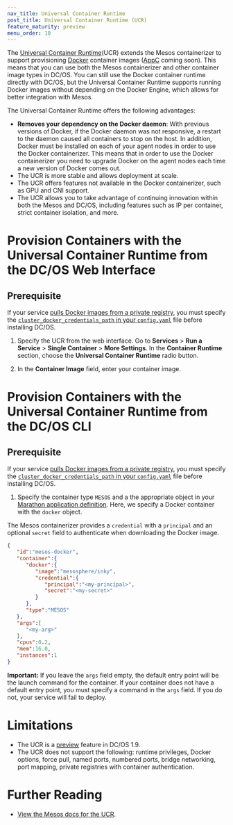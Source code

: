 ```yaml
---
nav_title: Universal Container Runtime
post_title: Universal Container Runtime (UCR)
feature_maturity: preview
menu_order: 10
---
```


The [Universal Container Runtime](http://mesos.apache.org/documentation/latest/container-image)(UCR) extends the Mesos containerizer to support provisioning [Docker](https://docker.com/) container images ([AppC](https://github.com/appc/spec) coming soon). This means that you can use both the Mesos containerizer and other container image types in DC/OS. You can still use the Docker container runtime directly with DC/OS, but the Universal Container Runtime supports running Docker images without depending on the Docker Engine, which allows for better integration with Mesos.

The Universal Container Runtime offers the following advantages:

* **Removes your dependency on the Docker daemon**: With previous versions of Docker, if the Docker daemon was not responsive, a restart to the daemon caused all containers to stop on the host. In addition, Docker must be installed on each of your agent nodes in order to use the Docker containerizer. This means that in order to use the Docker containerizer you need to upgrade Docker on the agent nodes each time a new version of Docker comes out.
* The UCR is more stable and allows deployment at scale.
* The UCR offers features not available in the Docker containerizer, such as GPU and CNI support.
* The UCR allows you to take advantage of continuing innovation within both the Mesos and DC/OS, including features such as IP per container, strict container isolation, and more.

# Provision Containers with the Universal Container Runtime from the DC/OS Web Interface

## Prerequisite
If your service [pulls Docker images from a private registry](/docs/1.9/deploying-services/private-docker-registry/), you must specify the [`cluster_docker_credentials_path` in your `config.yaml`](/docs/1.9/installing/custom/configuration-parameters/#cluster_docker_credentials) file before installing DC/OS.

1. Specify the UCR from the web interface. Go to **Services**  > **Run a Service** > **Single Container** > **More Settings**. In the **Container Runtime** section, choose the **Universal Container Runtime** radio button.

1. In the **Container Image** field, enter your container image.

# Provision Containers with the Universal Container Runtime from the DC/OS CLI

## Prerequisite
If your service [pulls Docker images from a private registry](/docs/1.9/deploying-services/private-docker-registry/), you must specify the [`cluster_docker_credentials_path` in your `config.yaml`](/docs/1.9/installing/custom/configuration-parameters/#cluster_docker_credentials) file before installing DC/OS.

1. Specify the container type `MESOS` and a the appropriate object in your [Marathon application definition](/docs/1.9/deploying-services/creating-services/). Here, we specify a Docker container with the `docker` object.

The Mesos containerizer provides a `credential` with a `principal` and an optional `secret` field to authenticate when downloading the Docker image.

```json
{  
   "id":"mesos-docker",
   "container":{  
      "docker":{  
         "image":"mesosphere/inky",
         "credential":{  
            "principal":"<my-principal>",
            "secret":"<my-secret>"
         }
      },
      "type":"MESOS"
   },
   "args":[  
      "<my-arg>"
   ],
   "cpus":0.2,
   "mem":16.0,
   "instances":1
}
```

**Important:** If you leave the `args` field empty, the default entry point will be the launch command for the container. If your container does not have a default entry point, you must specify a command in the `args` field. If you do not, your service will fail to deploy.

# Limitations
- The UCR is a [preview](/docs/1.9/overview/feature-maturity/) feature in DC/OS 1.9.
- The UCR does not support the following: runtime privileges, Docker options, force pull, named ports, numbered ports, bridge networking, port mapping, private registries with container authentication.

# Further Reading
- [View the Mesos docs for the UCR](http://mesos.apache.org/documentation/latest/containerizer/#Mesos).
